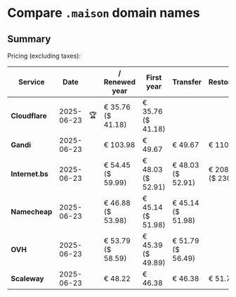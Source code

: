 # Compare `.maison` domain names

## Summary

Pricing (excluding taxes):

| Service | Date |  | / Renewed year | First year | Transfer | Restoration |
|--|--|--|--|--|--|--|
| **Cloudflare** | 2025-06-23 | 🏆 | € 35.76<br>($ 41.18) | € 35.76<br>($ 41.18) |  |  |
| **Gandi** | 2025-06-23 |  | € 103.98 | € 49.67 | € 49.67 | € 110.84 |
| **Internet.bs** | 2025-06-23 |  | € 54.45<br>($ 59.99) | € 48.03<br>($ 52.91) | € 48.03<br>($ 52.91) | € 208.95<br>($ 230.19) |
| **Namecheap** | 2025-06-23 |  | € 46.88<br>($ 53.98) | € 45.14<br>($ 51.98) | € 45.14<br>($ 51.98) |  |
| **OVH** | 2025-06-23 |  | € 53.79<br>($ 58.59) | € 45.39<br>($ 49.89) | € 51.79<br>($ 56.49) |  |
| **Scaleway** | 2025-06-23 |  | € 48.22 | € 46.38 | € 46.38 | € 51.74 |
